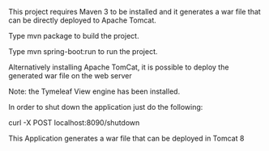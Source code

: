 This project requires Maven 3 to be installed and it generates a war file that can be directly deployed to Apache Tomcat.

Type mvn package to build the project.

Type  mvn spring-boot:run to run the project.

Alternatively installing Apache TomCat, it is possible to deploy the generated war file on the web server


Note: the Tymeleaf View engine has been installed.

In order to shut down the application just do the following:

curl -X POST localhost:8090/shutdown

This Application generates a war file that can be deployed in Tomcat 8
